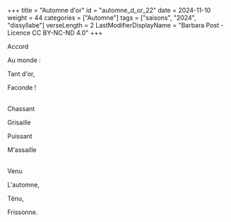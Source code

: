 +++
title = "Automne d'or"
id = "automne_d_or_22"
date = 2024-11-10
weight = 44
categories = ["Automne"]
tags = ["saisons", "2024", "dissyllabe"]
verseLength = 2
LastModifierDisplayName = "Barbara Post - Licence CC BY-NC-ND 4.0"
+++

Accord

Au monde :

Tant d'or,

Faconde !

 \
Chassant

Grisaille

Puissant

M'assaille

 \
Venu

L'automne,

Ténu,

Frissonne.
